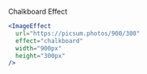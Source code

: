 Chalkboard Effect

```jsx
<ImageEffect
  url="https://picsum.photos/900/300"
  effect="chalkboard"
  width="900px"
  height="300px"
/>
```
